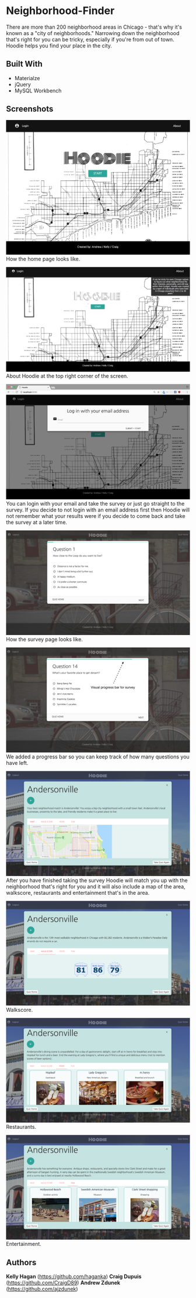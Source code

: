 # Neighborhood-Finder

There are more than 200 neighborhood areas in Chicago - that's why it's known as a "city of neighborhoods." Narrowing down the neighborhood that's right for you can be tricky, especially if you're from out of town. Hoodie helps you find your place in the city. 

## Built With

- Materialze
- jQuery
- MySQL Workbench 

## Screenshots

![picture](home.jpg)
How the home page looks like.

![picture](about.jpg)
About Hoodie at the top right corner of the screen.

![picture](login.jpg)
You can login with your email and take the survey or just go straight to the survey. If you decide to not login with an email address first then Hoodie will not remember what your results were if you decide to come back and take the survey at a later time.

![picture](questions-page.jpg)
How the survey page looks like.

![picture](progressbar.png)
We added a progress bar so you can keep track of how many questions you have left.

![picture](results.jpg)
After you have finished taking the survey Hoodie will match you up with the neighborhood that's right for you and it will also include a map of the area, walkscore, restaurants and entertainment that's in the area.

![picture](walkscore.png)
Walkscore.

![picture](food.png)
Restaurants. 

![picture](fun.png)
Entertainment.



## Authors

**Kelly Hagan** (https://github.com/haganka)
**Craig Dupuis** (https://github.com/CraigD89)
**Andrew Zdunek** (https://github.com/ajzdunek)

